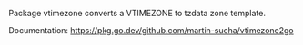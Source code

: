 Package vtimezone converts a VTIMEZONE to tzdata zone template.

Documentation: https://pkg.go.dev/github.com/martin-sucha/vtimezone2go